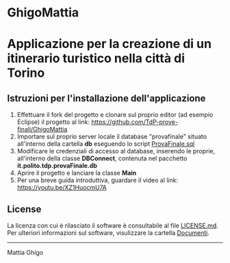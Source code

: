 # GhigoMattia
# Applicazione per la creazione di un itinerario turistico nella città di Torino
## Istruzioni per l'installazione dell'applicazione
1. Effettuare il fork del progetto e clonare sul proprio editor (ad esempio Eclipse) il progetto al link: https://github.com/TdP-prove-finali/GhigoMattia
2. Importare sul proprio server locale il database "provafinale" situato all'interno della cartella **db** eseguendo lo script [ProvaFinale.sql](https://github.com/TdP-prove-finali/GhigoMattia/blob/master/db/ProvaFinale.sql)
4. Modificare le credenziali di accesso al database, inserendo le proprie, all'interno della classe **DBConnect**, contenuta nel pacchetto **it.polito.tdp.provaFinale.db**
5. Aprire il progetto e lanciare la classe **Main**
6. Per una breve guida introduttiva, guardare il video al link: https://youtu.be/XZ1HuocmU7A

## License
La licenza con cui è rilasciato il software è consultabile al file [LICENSE.md](https://github.com/TdP-prove-finali/GhigoMattia/blob/master/LICENSE).<br>
Per ulteriori informazioni sul software, visulizzare la cartella [Documenti](https://github.com/TdP-prove-finali/GhigoMattia/blob/master/Documenti).

<hr>
Mattia Ghigo
